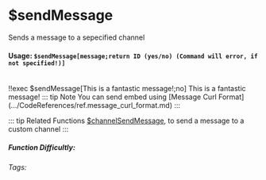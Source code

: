 # $sendMessage
Sends a message to a sepecified channel

#### Usage: `$sendMessage[message;return ID (yes/no) (Command will error, if not specified!)]`
<br/>
<discord-messages>
	<discord-message :bot="false" role-color="#ffcc9a" author="Member">
		!!exec $sendMessage[This is a fantastic message!;no]
	</discord-message>
	<discord-message :bot="true" role-color="#0099ff" author="Custom Command" avatar="https://media.discordapp.net/avatars/725721249652670555/781224f90c3b841ba5b40678e032f74a.webp">
		This is a fantastic message!
	</discord-message>
</discord-messages>
::: tip Note
You can send embed using [Message Curl Format](.../CodeReferences/ref.message_curl_format.md)
:::

::: tip Related Functions
[$channelSendMessage](../Text/channelSendMessage.md), to send a message to a custom channel
:::


##### Function Difficultly: <Badge type="warning" text="Medium" vertical="middle" /> 
###### Tags: <Badge type="tip" text="Send" vertical="middle" /> <Badge type="tip" text="Message" vertical="middle" /> <Badge type="tip" text="ChannelUsed" vertical="middle" /> <Badge type="tip" text="Messages" vertical="middle" />